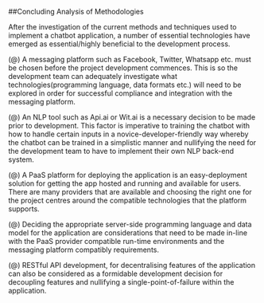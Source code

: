 ##Concluding Analysis of Methodologies

After the investigation of the current methods and techniques used to implement a chatbot application, a number of essential technologies have emerged as essential/highly beneficial to the development process.

(@) A messaging platform such as Facebook, Twitter, Whatsapp etc. must be chosen before the project development commences. This is so the development team can adequately investigate what technologies(programming language, data formats etc.) will need to be explored in order for successful compliance and integration with the messaging platform.

(@) An NLP tool such as Api.ai or Wit.ai is a necessary decision to be made prior to development. This factor is imperative to training the chatbot with how to handle certain inputs in a novice-developer-friendly way whereby the chatbot can be trained in a simplistic manner and nullifying the need for the development team to have to implement their own NLP back-end system.

(@) A PaaS platform for deploying the application is an easy-deployment solution for getting the app hosted and running and available for users. There are many providers that are available and choosing the right one for the project centres around the compatible technologies that the platform supports.

(@) Deciding the appropriate server-side programming language and data model for the application are considerations that need to be made in-line with the PaaS provider compatible run-time environments and the messaging platform compatibly requirements.

(@) RESTful API development, for decentralising features of the application can also be considered as a formidable development decision for decoupling features and nullifying a single-point-of-failure within the application.




